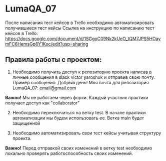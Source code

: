 # LumaQA_07

После написания тест кейсов в Trello необходимо автоматизировать получившиеся тест кейсы
Ссылка на инструкцию по написанию тест кейсов в Trello: https://docs.google.com/document/d/1SGgoC09Nk2kUeO_tQM7JPS5HOaymFC6HemsGp6Y1Koc/edit?usp=sharing

## Правила работы с проектом: 
1. Необходимо получить доступ к репозиторию проекта написав в личные сообщения в slack victor yaroshuk и отправив свою почту. 
Пример сообщения: 
Добрый день! Моя почта для репозитория LumaQA_07: email@gmail.com

**Важно!** 
Мы не работаем через форки. 
Каждый участник практики получает доступ как "collaborator" 

2. Необходимо переключиться на ветку test. В начале практики автоматизации мы будем использовать ее. Ветка main будет защищенной  

3. Необходимо автоматизировать свои тест кейсы учитывая структуру проекта. 

**Важно!**
Перед отправкой своих изменений в ветку test необходимо локально проверять работоспособность своих изменений. 